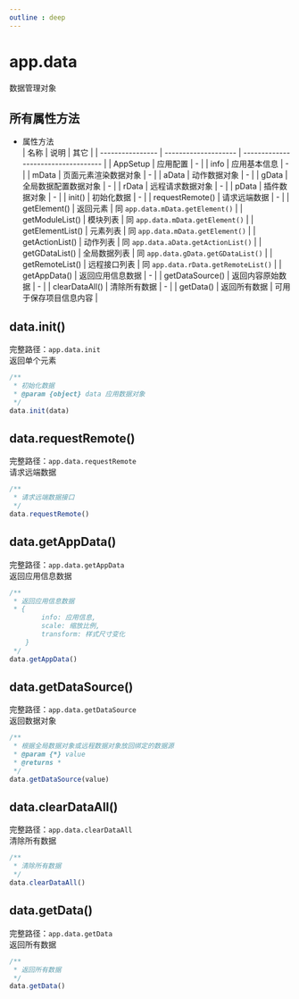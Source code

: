 ```yaml
---
outline : deep
---
```

# app.data   
数据管理对象

## 所有属性方法 

 * 属性方法  
    | 名称             | 说明                 | 其它                                |
    | ---------------- | -------------------- | ----------------------------------- |
    | AppSetup         | 应用配置             | -                                   |
    | info             | 应用基本信息         | -                                   |
    | mData            | 页面元素渲染数据对象 | -                                   |
    | aData            | 动作数据对象         | -                                   |
    | gData            | 全局数据配置数据对象 | -                                   |
    | rData            | 远程请求数据对象     | -                                   |
    | pData            | 插件数据对象         | -                                   |
    | init()           | 初始化数据           | -                                   |
    | requestRemote()  | 请求远端数据         | -                                   |
    | getElement()     | 返回元素             | 同 `app.data.mData.getElement()`    |
    | getModuleList()  | 模块列表             | 同 `app.data.mData.getElement()`    |
    | getElementList() | 元素列表             | 同 `app.data.mData.getElement()`    |
    | getActionList()  | 动作列表             | 同 `app.data.aData.getActionList()` |
    | getGDataList()   | 全局数据列表         | 同 `app.data.gData.getGDataList()`  |
    | getRemoteList()  | 远程接口列表         | 同 `app.data.rData.getRemoteList()` |
    | getAppData()     | 返回应用信息数据     | -                                   |
    | getDataSource()  | 返回内容原始数据     | -                                   |
    | clearDataAll()   | 清除所有数据         | -                                   |
    | getData()        | 返回所有数据         | 可用于保存项目信息内容              |

## data.init() 
完整路径：`app.data.init`     
返回单个元素
```js
/**
 * 初始化数据
 * @param {object} data 应用数据对象
 */
data.init(data)
```

## data.requestRemote() 
完整路径：`app.data.requestRemote`     
请求远端数据
```js
/**
 * 请求远端数据接口
 */
data.requestRemote()
```

## data.getAppData() 
完整路径：`app.data.getAppData`     
返回应用信息数据
```js
/**
 * 返回应用信息数据
 * {
        info: 应用信息,
        scale: 缩放比例,
        transform: 样式尺寸变化
    }
 */
data.getAppData()
```

## data.getDataSource() 
完整路径：`app.data.getDataSource`     
返回数据对象
```js
/**
 * 根据全局数据对象或远程数据对象放回绑定的数据源
 * @param {*} value 
 * @returns *
 */
data.getDataSource(value)
```

## data.clearDataAll() 
完整路径：`app.data.clearDataAll`     
清除所有数据
```js
/**
 * 清除所有数据
 */
data.clearDataAll()
```

## data.getData() 
完整路径：`app.data.getData`     
返回所有数据
```js
/**
 * 返回所有数据
 */
data.getData()
```

